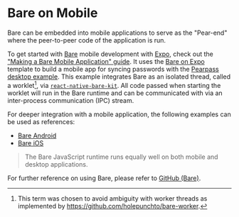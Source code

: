 # Bare on Mobile

Bare can be embedded into mobile applications to serve as the "Pear-end" where the peer-to-peer code of the application is run.

To get started with [Bare](../reference/bare/overview.md) mobile development with [Expo](https://expo.dev/), check out the ["Making a Bare Mobile Application" guide](../guide/making-a-bare-mobile-app.md). It uses the [Bare on Expo](https://github.com/holepunchto/bare-expo) template to build a mobile app for syncing passwords with the [Pearpass desktop example](https://github.com/holepunchto/pearpass-example). This example integrates Bare as an isolated thread, called a worklet[^1], via [`react-native-bare-kit`](https://github.com/holepunchto/react-native-bare-kit). All code passed when starting the worklet will run in the Bare runtime and can be communicated with via an inter-process communication (IPC) stream.

[^1]: This term was chosen to avoid ambiguity with worker threads as implemented by <https://github.com/holepunchto/bare-worker>.

For deeper integration with a mobile application, the following examples can be used as references:

- [Bare Android](https://github.com/holepunchto/bare-android)
- [Bare iOS](https://github.com/holepunchto/bare-ios)

> The Bare JavaScript runtime runs equally well on both mobile and desktop applications.

For further reference on using Bare, please refer to [GitHub (Bare)](https://github.com/holepunchto/bare).
